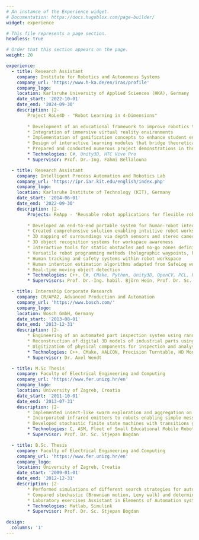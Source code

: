 ```yaml
---
# An instance of the Experience widget.
# Documentation: https://docs.hugoblox.com/page-builder/
widget: experience

# This file represents a page section.
headless: true

# Order that this section appears on the page.
weight: 20

experience:
  - title: Research Assistant
    company: Institute for Robotics and Autonomous Systems
    company_url: 'https://www.h-ka.de/en/iras/profile'
    company_logo: 
    location: Karlsruhe University of Applied Sciences (HKA), Germany
    date_start: '2022-10-01'
    date_end: '2024-09-30'
    description: |2-
        Project RoLe4D - "Robot Learning in 4-Dimensions"
        
        * Development of an educational framework to improve robotics teaching
        * Integration of immersive virtual reality environments
        * Implementation of gamification concepts to enhance student engagement
        * Design of interactive learning modules that bridge theoretical concepts with practical applications
        * Prepared and conducted numerous project demonstrations in the "XR Lab" of the University
        * Technologies: C#, Unity3D, HTC Vive Pro
        * Supervisor: Prof. Dr.-Ing. Fahmi Bellalouna

  - title: Research Assistant
    company: Intelligent Process Automation and Robotics Lab
    company_url: 'https://ipr.iar.kit.edu/english/index.php'
    company_logo: 
    location: Karlsruhe Institute of Technology (KIT), Germany
    date_start: '2014-06-01'
    date_end: '2022-09-30'
    description: |2-
        Projects: ReApp - "Reusable robot applications for flexible robot systems based on ROS Industrial", SafeLog - "Safe human-robot interaction in logistic applications for highly flexible warehouses", SkillPro, QBIIK, ROBDEKON, and other initiatives
        
        * Developed an end-to-end portable system for human-robot interaction based on the Microsoft HoloLens, focused on industrial robot arms
        * Created comprehensive solution enabling intuitive robot workspace definition, programming, and safe interaction
        * 3D mapping of surroundings via depth sensors and stereo cameras
        * 3D object recognition systems for workspace awareness
        * Interactive tools for static obstacles and no-go zones definitions
        * Versatile robot programming methods (holographic waypoints, hand guidance, tracked input devices)
        * Human tracking and safety systems within robot workspace
        * Human intention estimation algorithms adapted from SafeLog work
        * Real-time moving object detection
        * Technologies: C++, C#, CMake, Python, Unity3D, OpenCV, PCL, ROS, Moveit, PyTorch, Microsoft HoloLens 1, HoloLens 2, HTC Vive, KUKA KR-16, KR-5, Universal Robotics UR-10, ART DTRACK3, SICK PIM-60/Inspector, TriSpector1000, Custom Hardware
        * Supervisors: Prof. Dr.-Ing. habil. Björn Hein, Prof. Dr. Sc. Ivan Petrovic

  - title: Internship Corporate Research
    company: CR/APA2, Advanced Production and Automation
    company_url: 'https://www.bosch.com/'
    company_logo: 
    location: Bosch GmbH, Germany
    date_start: '2013-08-01'
    date_end: '2013-12-31'
    description: |2-
        * Engineering of an automated part inspection system using random forest classifiers for defect detection and quality control
        * Reconstruction of digital 3D models of industrial parts using multi-view silhouette technique
        * Digitization of physical components for inspection and analysis
        * Technologies: C++, CMake, HALCON, Precision Turntable, HD Monocular Grayscale Camera, Monochromatic Illumination with diffusion plate
        * Supervisor: Dr. Axel Wendt

  - title: M.Sc Thesis
    company: Faculty of Electrical Engineering and Computing
    company_url: 'https://www.fer.unizg.hr/en'
    company_logo: 
    location: University of Zagreb, Croatia
    date_start: '2011-10-01'
    date_end: '2013-07-31'
    description: |2-
        * Implemented insect-like swarm exploration and aggregation on a fleet of simple, small educational mobile robots
        * Incorporated infrared emitters to robots enabling simple message passing between units
        * Developed stochastic finite state machines with transitions governed by sensor signals and probability distributions
        * Technologies: C, ASM, Fleet of Small Educational Mobile Robots, Overhead Monocular Camera, IR Emitters and Detectors
        * Supervisor: Prof. Dr. Sc. Stjepan Bogdan

  - title: B.Sc. Thesis
    company: Faculty of Electrical Engineering and Computing
    company_url: 'https://www.fer.unizg.hr/en'
    company_logo: 
    location: University of Zagreb, Croatia
    date_start: '2009-01-01'
    date_end: '2012-12-31'
    description: |2-
        * Performed simulations of different search strategies for autonomous robots with limited sensor coverage and computational power
        * Compared stochastic (Brownian motion, Levy walk) and deterministic methods (spiral and zig-zag patterns)
        * Laboratory exercises Assistant in Elements of Automation systems, Electromagnetic fields, and Electronics
        * Technologies: Matlab, Simulink
        * Supervisor: Prof. Dr. Sc. Stjepan Bogdan

design:
  columns: '1'
---
```

